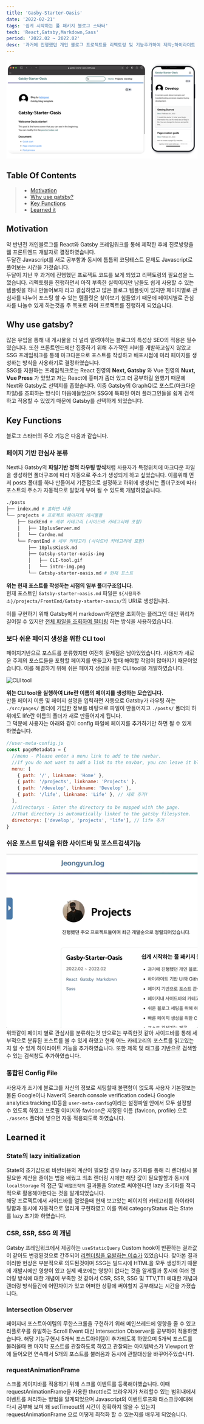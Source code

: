 ```yaml
---
title: 'Gasby-Starter-Oasis'
date: '2022-02-21'
tags: '쉽게 시작하는 풀 패키지 블로그 스타터'
tech: 'React,Gatsby,Markdown,Sass'
period: '2022.02 ~ 2022.02'
desc: '과거에 진행했던 개인 블로그 프로젝트를 리펙토링 및 기능추가하여 제작;하이라이트 기반 UI와 Github Typography 베이스;PC, 테블릿, 모바일 대응을 위한 반응형 UI 적용;파일, 폴더기반 정적 라우팅 방식처럼 블로그 글을 관리할 수 있도록 개발;쉬운 블로그 세팅을 위해 하나의 Config 파일로 통합;빠른 페이지 생성을 위한 CLI tool 제공;포스트 검색기능 TOC기능 구현;Lighthouse Report를 참고하여 퍼포먼스 및 UX를 향상;GA, SEO, RSS, Sitemap, Robots.txt 적용 및 제공'
---
```


![main-intro](../FrontEnd/Gatsby-starter-oasis-img/intro-img.png)

## Table Of Contents

> - [Motivation](#motivation)
> - [Why use gatsby?](#why-use-gatsby)
> - [Key Functions](#key-functions)
> - [Learned it](#learned-it)

## Motivation

약 반년전 개인블로그를 React와 Gatsby 프레임워크를 통해 제작한 후에 진로방향을 웹 프론트엔드 개발자로
결정하였습니다.  
두달간 Javascript를 새로 공부함과 동시에 틈틈히 코딩테스트 문제도 Javascript로 풀어보는 시간을 가졌습니다.  
두달이 지난 후 과거에 진행했던 프로젝트 코드를 보게 되었고 리펙토링의 필요성을 느꼈습니다.
리펙토링을 진행하면서 아직 부족한 실력이지만 남들도 쉽게 사용할 수 있는 템플릿을 하나 만들어보자 라고 결심하였고
많은 블로그 템플릿이 있지만 페이지별로 관심사를 나누어 포스팅 할 수 있는 템플릿은 찾아보기 힘들었기 때문에 페이지별로 관심사를 나눌수 있게 하는것을 주 목표로 하여 프로젝트를 진행하게 되었습니다.

## Why use gatsby?

많은 유입을 통해 내 게시물을 더 널리 알려야하는 블로그의 특성상 SEO의 적용은 필수였습니다. 또한 프론트엔드에만 집중하기 위해 추가적인 서버를 개발하고싶지 않았고
SSG 프레임워크를 통해 마크다운으로 포스트를 작성하고 배포시점에 미리 페이지를 생성하는 방식을 사용하기로 결정하였습니다.  
SSG를 지원하는 프레임워크로는 React 진영의 **Next, Gatsby** 와 Vue 진영의 **Nuxt, Vue Press** 가 있었고
저는 React에 흥미가 좀더 있고 더 공부하길 원했기 때문에 Next와 Gatsby로 선택지를 좁혔습니다. 이중 Gatsby의 GraphQl로 포스트(마크다운 파일)를 조회하는 방식이
마음에들었으며 SSG에 특화된 여러 플러그인들을 쉽게 검색하고 적용할 수 있었기 때문에 Gatsby를 선택하게 되었습니다.

## Key Functions

블로그 스타터의 주요 기능은 다음과 같습니다.

### 페이지 기반 관심사 분류

Next나 Gatsby의 **파일기반 정적 라우팅 방식**처럼 사용자가 특정위치에 마크다운 파일을 생성하면 폴더구조에 따라 자동으로 주소가 생성되게 하고 싶었습니다. 이를위해 먼저 posts 폴더를 하나 만들어서 기준점으로 설정하고 하위에 생성되는 폴더구조에 따라 포스트의 주소가 자동적으로 알맞게 부여 될 수 있도록 개발하였습니다.

```bash
./posts
├── index.md # 홈화면 내용
└── projects # 프로젝트 페이지의 게시물들
    ├── BackEnd # 세부 카테고리 (사이드바 카테고리에 포함)
    │   ├── 10plusServer.md
    │   └── Cardme.md
    └── FrontEnd # 세부 카테고리 (사이드바 카테고리에 포함)
        ├── 10plusKiosk.md
        ├── Gatsby-starter-oasis-img
        │   ├── CLI-tool.gif
        │   └── intro-img.png
        └── Gatsby-starter-oasis.md # 현재 포스트

```

**위는 현재 포스트를 작성하는 시점의 일부 폴더구조입니다.**  
현재 포스트인 `Gatsby-starter-oasis.md` 파일은 `${사용자주소}/projects/FrontEnd/Gatsby-starter-oasis/`의 URI로 생성됩니다.

이를 구현하기 위해 Gatsby에서 markdown파일만을 조회하는 플러그인 대신 쿼리가 길어질 수 있지만 [전체 파일을 조회하여 필터링](https://github.com/je0ngyun/gatsby-starter-oasis/blob/master/src/pages/projects/index.js#L52) 하는 방식을 사용하였습니다.

### 보다 쉬운 페이지 생성을 위한 CLI tool

페이지기반으로 포스트를 분류했지만 여전히 문제점은 남아있었습니다. 사용자가 새로운 주제의 포스트들을 포함할 페이지를 만들고자 할때 해야할 작업이 많아지기 때문이었습니다. 이를 해결하기 위해 쉬운 페이지 생성을 위한 CLI tool을 개발하였습니다.

![CLI tool](../FrontEnd/Gatsby-starter-oasis-img/CLI-tool.gif)

**위는 CLI tool을 실행하여 Life란 이름의 페이지를 생성하는 모습입니다.**  
만들 페이지 이름 및 페이지 설명을 입력하면 자동으로 Gatsby가 라우팅 하는 `./src/pages/` 폴더에 기입한 정보를 바탕으로 파일이 만들어지고 `./posts/` 폴더의 하위에도 life란 이름의 폴더가 새로 만들어지게 됩니다.  
그 덕분에 사용자는 아래와 같이 config 파일에 페이지를 추가하기만 하면 될 수 있게 하였습니다.

```js
//user-meta-config.js
const pageMetadata = {
  //menu - Please enter a menu link to add to the navbar.
  //If you do not want to add a link to the navbar, you can leave it blank.
  menu: [
    { path: '/', linkname: 'Home' },
    { path: '/projects', linkname: 'Projects' },
    { path: '/develop', linkname: 'Develop' },
    { path: '/life', linkname: 'Life' }, // 새로 추가!
  ],
  //directorys - Enter the directory to be mapped with the page.
  //That directory is automatically linked to the gatsby filesystem.
  directorys: ['develop', 'projects', 'life'], // life 추가
}
```

### 쉬운 포스트 탐색을 위한 사이드바 및 포스트검색기능

![sidebar](../FrontEnd/Gatsby-starter-oasis-img/sidebar.gif '#width=50%')  
위와같이 페이지 별로 관심사를 분류하는것 만으로는 부족한것 같아 사이드바를 통해 세부적으로 분류된 포스트를 볼 수 있게 하였고 현재 어느 카테고리의 포스트를 읽고있는지 알 수 있게 하이라이트 기능을 추가하였습니다.
또한 제목 및 태그를 기반으로 검색할 수 있는 검색창도 추가하였습니다.

### 통합된 Config File

사용자가 초기에 블로그를 자신의 정보로 세팅할때 불편함이 없도록 사용자 기본정보는 물론 Google이나 Naver의 Search console verification code나 Google analytics tracking ID등을 `user-meta-config`이라는 설정파일 안에서 모두 설정할 수 있도록 하였고 프로필 이미지와 favicon은 지정된 이름 (favicon, profile) 으로 `./assets` 폴더에 넣으면 자동 적용되도록 하였습니다.

## Learned it

### State의 lazy initialization

State의 초기값으로 비싼비용의 계산이 필요할 경우 lazy 초기화를 통해 리 렌더링시 불필요한 계산을 줄이는 법을 배웠고 최초 렌더링 시에만 해당 값이 필요할함과 동시에
`localStorage` 의 접근 및 `배열조작의` 결과물을 State로 써야한다면 lazy 초기화를 적극적으로 활용해야한다는 것을 알게되었습니다.  
해당 프로젝트에서 사이드바를 열었을때 현재 보고있는 페이지의 카테고리를 하이라이팅함과 동시에 자동적으로 열리게 구현하였고 이를 위해 categoryStatus 라는 State를 lazy 초기화 하였습니다.

### CSR, SSR, SSG 의 개념

Gatsby 프레임워크에서 제공하는 `useStaticQuery` Custom hook이 반환하는 결과값이 같아도 변경된것으로 간주되어 [리렌더링을 유발하는 이슈가](https://github.com/gatsbyjs/gatsby/issues/29011) 있었습니다.
찾아본 결과 이러한 현상은 부분적으로 의도된것이며 SSG는 빌드시에 HTML을 모두 생성하기 때문에 개발시에만 영향이 있고 실제 배포에는 영향이 없다는 것을 알게됨과 동시에 여러 렌더링 방식에 대한 개념이 부족한 것 같아서
CSR, SSR, SSG 및 TTV,TTI 에대한 개념과 렌더링 방식들간에 어떤차이가 있고 어떠한 상황에 써야할지 공부해보는 시간을 가졌습니다.

### Intersection Observer

페이지내 포스트아이템의 무한스크롤을 구현하기 위해 메인쓰레드에 영향을 줄 수 있고 리플로우를 유발하는 Scroll Event 대신 Intersection Observer를 공부하여 적용하였습니다.
해당 기능구현시 5개씩 포스트아이템이 추가되도록 하였으며 5개씩 포스트를 불러올때 맨 마지막 포스트를 관찰하도록 하였고 관찰되는 아이템박스가 Viewport 안에 들어오면 연속해서 5개의 포스트를 불러옴과 동시에
관찰대상을 바꾸어주었습니다.

### requestAnimationFrame

스크롤 게이지바를 적용하기 위해 스크롤 이벤트를 등록해야했습니다. 이때
requestAnimationFrame을 사용한 throttle로 브라우저가 처리할수 있는 범위내에서 이벤트를 처리하는 방법을 알게되었으며 Javascript의 이벤트루프와 태스크큐에대해 다시 공부해 보며 왜
setTimeout의 시간이 정확하지 않을 수 있는지 requestAnimationFrame 으로 어떻게 최적화 할 수 있는지를 배우게 되었습니다.
